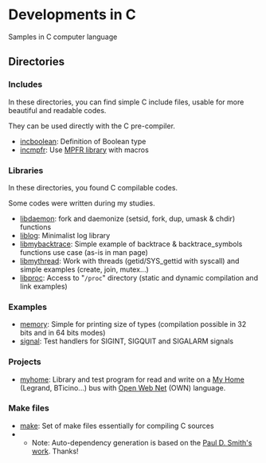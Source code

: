 # Developments in C
Samples in C computer language

## Directories

### Includes
In these directories, you can find simple C include files, usable for more beautiful and readable codes.

They can be used directly with the C pre-compiler.

* [incboolean](incboolean): Definition of Boolean type
* [incmpfr](incmpfr): Use [MPFR library](https://www.mpfr.org/) with macros

### Libraries
In these directories, you found C compilable codes.

Some codes were written during my studies.

* [libdaemon](libdaemon): fork and daemonize (setsid, fork, dup, umask & chdir) functions
* [liblog](liblog): Minimalist log library
* [libmybacktrace](libmybacktrace): Simple example of backtrace & backtrace_symbols functions use case (as-is in man page)
* [libmythread](libmythread): Work with threads (getid/SYS_gettid with syscall) and simple examples (create, join, mutex...)
* [libproc](libproc): Access to "`/proc`" directory (static and dynamic compilation and link examples)

### Examples

* [memory](memory): Simple for printing size of types (compilation possible in 32 bits and in 64 bits modes)
* [signal](signal): Test handlers for SIGINT, SIGQUIT and SIGALARM signals

### Projects
* [myhome](myhome): Library and test program for read and write on a [My Home](http://www.homesystems-legrandgroup.com/) (Legrand, BTicino...) bus with [Open Web Net](https://www.myopen-legrandgroup.com/) (OWN) language.

### Make files
* [make](make): Set of make files essentially for compiling C sources
* * Note: Auto-dependency generation is based on the [Paul D. Smith's work](http://make.mad-scientist.net/papers/advanced-auto-dependency-generation/). Thanks!
